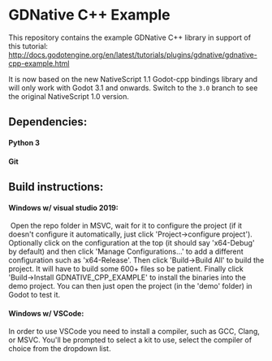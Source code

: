 GDNative C++ Example
====================

This repository contains the example GDNative C++ library in support of this tutorial:
http://docs.godotengine.org/en/latest/tutorials/plugins/gdnative/gdnative-cpp-example.html

It is now based on the new NativeScript 1.1 Godot-cpp bindings library and will only work with Godot 3.1 and onwards.
Switch to the `3.0` branch to see the original NativeScript 1.0 version.

## Dependencies:

#### Python 3

#### Git

## Build instructions:

#### Windows w/ visual studio 2019:

​	Open the repo folder in MSVC, wait for it to configure the project (if it doesn't configure it automatically, just click 'Project->configure project'). Optionally click on the configuration at the top (it should say 'x64-Debug' by default) and then click 'Manage Configurations...' to add a different configuration such as 'x64-Release'. Then click 'Build->Build All' to build the project. It will have to build some 600+ files so be patient. Finally click 'Build->Install GDNATIVE_CPP_EXAMPLE' to install the binaries into the demo project. You can then just open the project (in the 'demo' folder) in Godot to test it.

#### Windows w/ VSCode:

In order to use VSCode you need to install a compiler, such as GCC, Clang, or MSVC. You'll be prompted to select a kit to use, select the compiler of choice from the dropdown list. 

